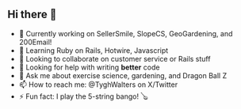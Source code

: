 ## Hi there 👋
<!-- **LucidIndian/LucidIndian** is a ✨ _special_ ✨ repository because its `README.md` (this file) appears on your GitHub profile. -->
- 🔭 Currently working on SellerSmile, SlopeCS, GeoGardening, and 200Email!
- 🌱 Learning Ruby on Rails, Hotwire, Javascript
- 👯 Looking to collaborate on customer service or Rails stuff
- 🤔 Looking for help with writing **better** code
- 💬 Ask me about exercise science, gardening, and Dragon Ball Z
- 📫 How to reach me: @TyghWalters on X/Twitter
- ⚡ Fun fact: I play the 5-string bango! 🪕
